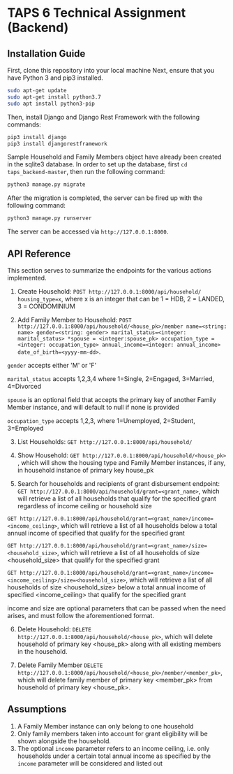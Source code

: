# TAPS 6 Technical Assignment (Backend)
 
## Installation Guide
First, clone this repository into your local machine
Next, ensure that you have Python 3 and pip3 installed.
```bash
sudo apt-get update 
sudo apt-get install python3.7
sudo apt install python3-pip
```
Then, install Django and Django Rest Framework with the following commands:

```bash
pip3 install django
pip3 install djangorestframework
```

Sample Household and Family Members object have already been created in the sqlite3 database. 
In order to set up the database, first ```cd taps_backend-master```, then run the following command:

```python
python3 manage.py migrate
```

After the migration is completed, the server can be fired up with the following command:

```python
python3 manage.py runserver
```

The server can be accessed via ```http://127.0.0.1:8000```.

## API Reference

This section serves to summarize the endpoints for the various actions implemented.
1) Create Household: ```POST http://127.0.0.1:8000/api/household/ housing_type=x```, where x is an integer that can be 1 = HDB, 2 = LANDED, 3 = CONDOMINIUM

2) Add Family Member to Household: ```POST http://127.0.0.1:8000/api/household/<house_pk>/member name=<string: name> gender=<string: gender> marital_status=<integer: marital_status> *spouse = <integer:spouse_pk> occupation_type = <integer: occupation_type> annual_income=<integer: annual_income> date_of_birth=<yyyy-mm-dd>```.<br>

 ```gender``` accepts either 'M' or 'F' 
 
 ```marital_status``` accepts 1,2,3,4 where 1=Single, 2=Engaged, 3=Married, 4=Divorced
 
 ```spouse``` is an optional field that accepts the primary key of another Family Member instance, and will default to null if none is provided
 
 ```occupation_type``` accepts 1,2,3, where 1=Unemployed, 2=Student, 3=Employed

3) List Households: ```GET http://127.0.0.1:8000/api/household/```

4) Show Household: ```GET http://127.0.0.1:8000/api/household/<house_pk>``` , which will show the housing type and Family Member instances, if any, in household instance of primary key house_pk

5) Search for households and recipients of grant disbursement endpoint: 
```GET http://127.0.0.1:8000/api/household/grant=<grant_name>```, which will retrieve a list of all households that qualify for the specified grant regardless of income ceiling or household size

```GET http://127.0.0.1:8000/api/household/grant=<grant_name>/income=<income_ceiling>```, which will retrieve a list of all households below a total annual income of specified <income ceiling> that qualify for the specified grant
 
```GET http://127.0.0.1:8000/api/household/grant=<grant_name>/size=<household_size>```, which will retrieve a list of all households of size <household_size> that qualify for the specified grant 

```GET http://127.0.0.1:8000/api/household/grant=<grant_name>/income=<income_ceiling>/size=<household_size>```, which will retrieve a list of all households of size <household_size> below a total annual income of specified <income_ceiling> that qualify for the specified grant 

income and size are optional parameters that can be passed when the need arises, and must follow the aforementioned format.

6) Delete Household: ```DELETE http://127.0.0.1:8000/api/household/<house_pk>```, which will delete household of primary key <house_pk> along with all existing members in the household.

7) Delete Family Member ```DELETE http://127.0.0.1:8000/api/household/<house_pk>/member/<member_pk>```, which will delete family member of primary key <member_pk> from household of primary key <house_pk>.

## Assumptions
1) A Family Member instance can only belong to one household
2) Only family members taken into account for grant eligibility will be shown alongside the household.
3) The optional ```income``` parameter refers to an income ceiling, i.e. only households under a certain total annual income as specified by the ```income``` parameter will be considered and listed out
